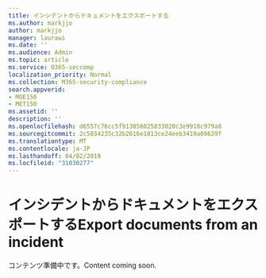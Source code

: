 ```yaml
---
title: インシデントからドキュメントをエクスポートする
ms.author: markjjo
author: markjjo
manager: laurawi
ms.date: ''
ms.audience: Admin
ms.topic: article
ms.service: O365-seccomp
localization_priority: Normal
ms.collection: M365-security-compliance
search.appverid:
- MOE150
- MET150
ms.assetid: ''
description: ''
ms.openlocfilehash: d6557c76cc5f913856025833020c3e9918c979a8
ms.sourcegitcommit: 2c5834235c32b2616e1813ce24eeb3419a09629f
ms.translationtype: MT
ms.contentlocale: ja-JP
ms.lasthandoff: 04/02/2019
ms.locfileid: "31030277"
---
```

# <a name="export-documents-from-an-incident"></a><span data-ttu-id="65fcd-102">インシデントからドキュメントをエクスポートする</span><span class="sxs-lookup"><span data-stu-id="65fcd-102">Export documents from an incident</span></span>

<span data-ttu-id="65fcd-103">コンテンツ準備中です。</span><span class="sxs-lookup"><span data-stu-id="65fcd-103">Content coming soon.</span></span>